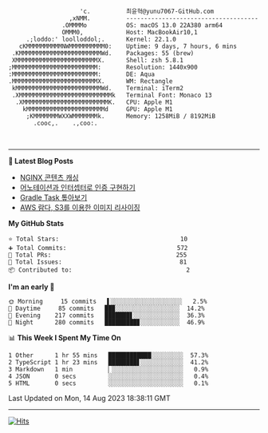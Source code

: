 
```text
                    'c.          최윤혁@yunu7067-GitHub.com
                 ,xNMM.          -------------------------------------
               .OMMMMo           OS: macOS 13.0 22A380 arm64
               OMMM0,            Host: MacBookAir10,1
     .;loddo:' loolloddol;.      Kernel: 22.1.0
   cKMMMMMMMMMMNWMMMMMMMMMM0:    Uptime: 9 days, 7 hours, 6 mins
 .KMMMMMMMMMMMMMMMMMMMMMMMWd.    Packages: 55 (brew)
 XMMMMMMMMMMMMMMMMMMMMMMMX.      Shell: zsh 5.8.1
;MMMMMMMMMMMMMMMMMMMMMMMM:       Resolution: 1440x900
:MMMMMMMMMMMMMMMMMMMMMMMM:       DE: Aqua
.MMMMMMMMMMMMMMMMMMMMMMMMX.      WM: Rectangle
 kMMMMMMMMMMMMMMMMMMMMMMMMWd.    Terminal: iTerm2
 .XMMMMMMMMMMMMMMMMMMMMMMMMMMk   Terminal Font: Monaco 13
  .XMMMMMMMMMMMMMMMMMMMMMMMMK.   CPU: Apple M1
    kMMMMMMMMMMMMMMMMMMMMMMd     GPU: Apple M1
     ;KMMMMMMMWXXWMMMMMMMk.      Memory: 1258MiB / 8192MiB
       .cooc,.    .,coo:.

```

<br />

---

<!--START_SECTION:msrm-->

**📕  Latest Blog Posts**

- [NGINX 콘텐츠 캐싱](https://yunu7067.github.io/p/nginx-content-caching/)
- [어노테이션과 인터셉터로 인증 구현하기](https://yunu7067.github.io/p/impl-spring-auth-using-interceptor/)
- [Gradle Task 톺아보기](https://yunu7067.github.io/p/gradle-tasks/)
- [AWS 람다, S3를 이용한 이미지 리사이징](https://yunu7067.github.io/p/image-resize-for-aws-lambda/)

**My GitHub Stats**
```text
⭐ Total Stars:                                  10
➕ Total Commits:                               572
🔀 Total PRs:                                   255
🚩 Total Issues:                                 81
📦 Contributed to:                                2
```

**I'm an early 🐤**
```text
🌞 Morning     15 commits   ▌░░░░░░░░░░░░░░░░░░░░   2.5%
🌆 Daytime     85 commits   ██▉░░░░░░░░░░░░░░░░░░  14.2%
🌃 Evening    217 commits   ███████▋░░░░░░░░░░░░░  36.3%
🌙 Night      280 commits   █████████▊░░░░░░░░░░░  46.9%
```

📊 **This Week I Spent My Time On**
```text
1 Other      1 hr 55 mins   ████████████░░░░░░░░░  57.3%
2 TypeScript 1 hr 23 mins   ████████▋░░░░░░░░░░░░  41.2%
3 Markdown   1 min          ▏░░░░░░░░░░░░░░░░░░░░   0.9%
4 JSON       0 secs         ░░░░░░░░░░░░░░░░░░░░░   0.4%
5 HTML       0 secs         ░░░░░░░░░░░░░░░░░░░░░   0.1%
```

Last Updated on Mon, 14 Aug 2023 18:38:11 GMT

<!--END_SECTION:msrm-->

---

<!-- https://hits.seeyoufarm.com -->  
[![Hits](https://hits.seeyoufarm.com/api/count/incr/badge.svg?url=https%3A%2F%2Fgithub.com%2Fyunu7067&count_bg=%2379C83D&title_bg=%23555555&icon=&icon_color=%23E7E7E7&title=Visited&edge_flat=true)](https://hits.seeyoufarm.com)

